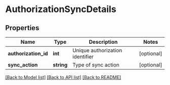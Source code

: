 # AuthorizationSyncDetails

## Properties
Name | Type | Description | Notes
------------ | ------------- | ------------- | -------------
**authorization_id** | **int** | Unique authorization identifier | [optional] 
**sync_action** | **string** | Type of sync action | [optional] 

[[Back to Model list]](../README.md#documentation-for-models) [[Back to API list]](../README.md#documentation-for-api-endpoints) [[Back to README]](../README.md)


